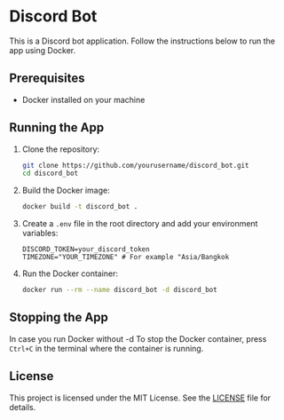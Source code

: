 # Discord Bot

This is a Discord bot application. Follow the instructions below to run the app using Docker.

## Prerequisites

- Docker installed on your machine

## Running the App

1. Clone the repository:

    ```sh
    git clone https://github.com/yourusername/discord_bot.git
    cd discord_bot
    ```

2. Build the Docker image:

    ```sh
    docker build -t discord_bot .
    ```

3. Create a `.env` file in the root directory and add your environment variables:

    ```env
    DISCORD_TOKEN=your_discord_token
    TIMEZONE="YOUR_TIMEZONE" # For example "Asia/Bangkok
    ```

4. Run the Docker container:

    ```sh
    docker run --rm --name discord_bot -d discord_bot
    ```

## Stopping the App

In case you run Docker without -d
To stop the Docker container, press `Ctrl+C` in the terminal where the container is running.

## License

This project is licensed under the MIT License. See the [LICENSE](LICENSE) file for details.
